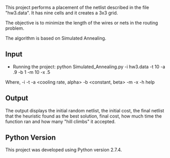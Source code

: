 This project performs a placement of the netlist described in the file 
"hw3.data". It has nine cells and it creates a 3x3 grid.

The objective is to minimize the length of the wires or nets in the 
routing problem.

The algorithm is based on Simulated Annealing.

##	Input
*	Running the project:
python Simulated_Annealing.py -i hw3.data -t 10 -a .9 -b 1 -m 10 -x .5

Where, 
-i <inputfile>
-t <initial temperature>
-a <cooling rate, alpha>
-b <constant, beta>
-m <time until next parameter update in Metropolis function>
-x <the value t should be to finish the execution>
-h help

##	Output
The output displays the initial random netlist, the initial cost, the 
final netlist that the heuristic found as the best solution, final cost,
how much time the function ran and how many "hill climbs" it accepted.

##	Python Version
This project was developed using Python version 2.7.4.
